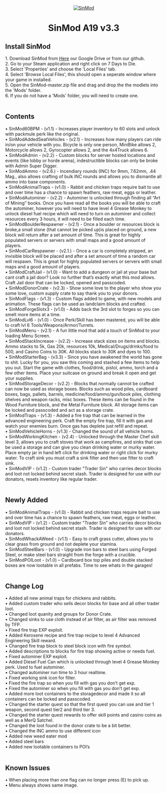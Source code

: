 <center><a href=""><img src="https://i.imgur.com/dhz5fKu.png" title="MerQ Squad" alt="SinMod"></a>
<h1>SinMod A19 v3.3</h1></center>


<h2> Install SinMod </h2>
1. Download SinMod from <a href="https://drive.google.com/file/d/1DbUHaMJXwK0zPmzx_0Kw49zEMa8Pzp_e/view?usp=sharing">Here</a> our Google Drive or from our github.<br>
2. Go to your Steam application and right click on 7 Days to Die.<br>
3. Select 'Properties' and choose the 'Local Files' tab.<br>
4. Select 'Browse Local Files', this should open a seperate window where your game in installed.<br>
5. Open the SinMod-master.zip file and drag and drop the the modlets into the 'Mods' folder.<br>
6. If you do not have a 'Mods' folder, you will need to create one.<br>
<br>
<h2> Contents</h2>
•	SinMod60BPM - (v1.1) - Increases player inventory to 60 slots and unlock with packmule perk like the original.<br>
•	SinModAddedSeatVehicles - (v2.1) - Increases how many players can ride in/on your vehicle with you. Bicycle is only one person, MiniBike allows 2, Motorcycle allows 2, Gyrocopter allows 2, and the 4x4Truck allows 6.<br>
•	SinModAdmin - (v2.2) - Custom blocks for server hosted locations and events (like lobby or horde arena), indestructible blocks can only be broke with Admin Super Digger.<br>
•	SinModAmmo - (v2.6.) - Incendiary rounds (INC) for 9mm, 7.62mm, .44 Mag., also allows crafting of bulk INC rounds and allows you to dismantle all ammo into base components.<br>
•   SinModAnimalTraps - (v1.0) - Rabbit and chicken traps require bait to use and over time has a chance to spawn feathers, raw meat, eggs or leather.<br>
•	SinModAutominer - (v2.2) - Autominer is unlocked through finding all “Art of Mining” books. Once you have read all the books you will be able to craft the autominer, however you will need to have level 4 Grease Monkey to unlock diesel fuel recipe which will need to turn on autominer and collect resources every 3 hours, it will need to be filled each time.<br>
•	SinModBoulderRespawner - (v2.1) -  Once a boulder or resources block is broke,a small stone (that cannot be picked up)is placed on ground,  a new block will return after a set amount of time. This is great for highly populated servers or servers with small maps and a good amount of players.<br>
•	SinModCarRespawner - (v2.1.) - Once a car is completely stripped, an invisible block will be placed and after a set amount of time a random car will respawn. This is great for highly populated servers or servers with small maps and a good amount of players.<br>
•	SinModCraftJail - (v1.0) - Want to add a dungeon or jail at your base but cant craft a jail door? Look no further that’s exactly what this mod allows. Craft Jail door that can be locked, opened and passcoded.<br>
•	SinModDonorCrate - (v2.3) - Show some love to the player who show you some love, custom supply crate to say thank you to your donors. <br>
•	SinModFlags - (v1.3) - Custom flags added to game, with new models and animation. These flags can be used as landclaim blocks and crafted.<br>
•	SinModForgeSlotx3 - (v1.0) - Adds back the 3rd slot to forges so you can smelt more items at a time.<br>
•	SinModLvl6 - (v1.0) - Once Perk/Skill has been mastered, you will be able to craft lvl 6 Tools/Weapons/Armor/Turrets.<br>
•	SinModMenu - (v2.1) - A fun little mod that add a touch of SinMod to your loading Menu Screen.<br>
•	SinModStackIncrease - (v2.2) - Increase stack sizes on items and blocks. Ammo stacks to 5k, Gas 20k, resources 10k, Medical/Drugs/drinks/food to 500, and Casino Coins to 30K. All blocks stack to 30K and dyes to 100.<br>
•	SinModStarterBag - (v3.3) - Since you have awakened the world has gone to shit. Lucky for you, you saw this coming and stashed a few items to help you out. Start the game with clothes, food/drink, pistol, ammo, torch and a few other items. Place your suitcase on ground and break it open and get your supplies.<br>
•	SinModStorageDecor - (v2.2) - Blocks that normally cannot be crafted can now be used as storage boxes. Blocks such as wood piles, cardboard boxes, bags, pallets, barrels, medicine/food/ammo/gun/book piles, clothing shelves and weapon racks, misc boxes. These items can be found in the Wood Furniture block, and the Metal Furniture block. All storage items can be locked and passcoded and act as a storage crate.<br>
•	SinModTraps - (v1.3) - Added a fire trap that can be learned in the advanced engineering perk. Craft the empty fire trap, fill it with gas and watch your enemies burn. Once gas has deplete just refill and repeat.<br>
•	SinModVehicleHorns - (v1.3) - Changed the sound of all vehicle horns.<br>
•	SinModWorkingKitchen - (v2.4) - Unlocked through the Master Chef skill level 3, allows you to craft stoves that work as campfires, and sinks that can be used a storage and can give you clean drinking water or murky water. Place empty jar in hand left click for drinking water or right click for murky water. To craft sink you must craft a sink filter and then use filter to craft sink.<br>
•	SinModVIP - (v1.2) - Custom trader "Trader Sin" who carries decor blocks and loot not locked behind secret stash. Trader is designed for use with our donators, resets inventory like regular trader.<br>
<br>
<h2>Newly Added</h2>
•   SinModAnimalTraps - (v1.0) - Rabbit and chicken traps require bait to use and over time has a chance to spawn feathers, raw meat, eggs or leather.<br>
•	SinModVIP - (v1.2) - Custom trader "Trader Sin" who carries decor blocks and loot not locked behind secret stash. Trader is designed for use with our donators.<br>
•	SinModWhackAWeed - (v1.1) - Easy to craft grass cutter, allows you to clear grass from ground and not deplete your stamina.<br>
•	SinModSteelBars - (v1.0) - Upgrade iron bars to steel bars using Forged Steel, or make steel bars straight from the forge with a crucible.<br>
•	SinModPOILoot - (v1.0) – Cardboard box top piles and double stacked boxes are now lootable in all prefabs. Time to see whats in the garages!<br>
<br>
<h2>Change Log</h2>
•   Added all new animal traps for chickens and rabbits.<br>
•   Added custom trader who sells decor blocks for base and all other trader loot. <br>
•   Changed loot quanity and groups for Donor Crate.<br>
•   Changed sinks to use cloth instead of air filter, as air filter was removed by TFP.<br>
•   Fixed fire trap EXP exploit.<br>
•   Added Kerosene recipe and fire trap recipe to level 4 Advanced Engineering Skill reward.<br>
•   Changed fire trap block to steel block icon with fire symbol.<br>
•   Added descriptions to blocks for fire trap showing active or needs fuel.<br>
•   Fixed autominer EXP exploit.<br>
•   Added Diesel Fuel Can which is unlocked through level 4 Grease Monkey perk. Used to fuel autominer.<br>
•   Changed autominer run time to 3 hour realtime.<br>
•	Fixed working sink icon for filter.<br>
•	Fixed the fire trap so when you fill with gas you don’t get exp.<br>
•	Fixed the autominer so when you fill with gas you don’t get exp.<br>
•	Added more loot containers to the storagedecor and made it so all containers can be locked and passcoded.<br>
•	Changed the starter quest so that the first quest you can use and tier 1 weapon, second quest tier2 and third tier 3.<br>
•	Changed the starter quest rewards to offer skill points and casino coins as well as a MerQ Satchel. <br>
•	Changed the loot found in the donor crate to be a bit better.<br>
•	Changed the INC ammo to use different icon<br>
•	Added new weed eater mod<br>
•	Added steel bars<br>
•	Added new lootable containers to POI’s<br>
<br>
<h2>Known Issues</h2>
•	When placing more than one flag can no longer press (E) to pick up.<br>
•	Menu always shows same image.<br>
